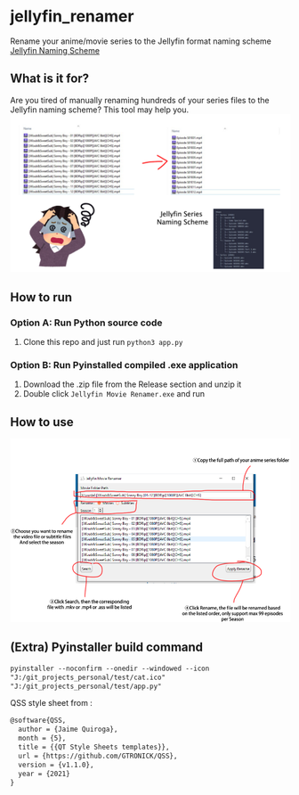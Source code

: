 # jellyfin_renamer
Rename your anime/movie series to the Jellyfin format naming scheme
[Jellyfin Naming Scheme](https://jellyfin.org/docs/general/server/media/shows/)

## What is it for?
Are you tired of manually renaming hundreds of your series files to the Jellyfin naming scheme? 
This tool may help you.
![alt text](thumbnail.png)

## How to run
### Option A: Run Python source code
1. Clone this repo and just run `python3 app.py`


### Option B: Run Pyinstalled compiled .exe application
1. Download the .zip file from the Release section and unzip it
2. Double click `Jellyfin Movie Renamer.exe` and run

## How to use
![alt text](guide.png)

## (Extra) Pyinstaller build command
```
pyinstaller --noconfirm --onedir --windowed --icon "J:/git_projects_personal/test/cat.ico"  "J:/git_projects_personal/test/app.py"
```

QSS style sheet from :
```
@software{QSS,
  author = {Jaime Quiroga},
  month = {5},
  title = {{QT Style Sheets templates}},
  url = {https://github.com/GTRONICK/QSS},
  version = {v1.1.0},
  year = {2021}
}
```
